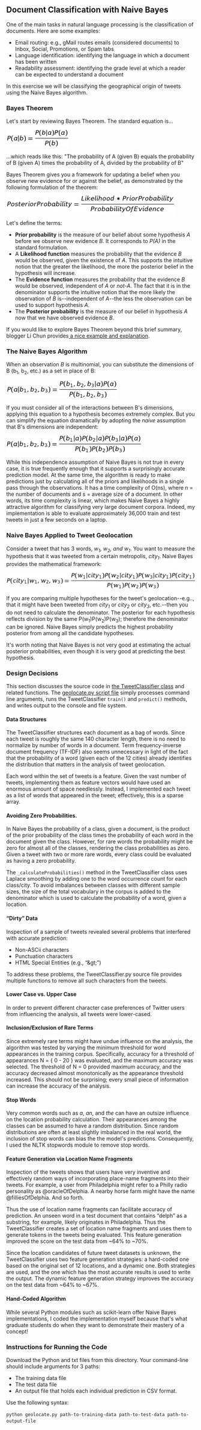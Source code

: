 ## Document Classification with Naive Bayes
One of the main tasks in natural language processing is the classification of documents. Here are some examples:
+ Email routing: e.g., gMail routes emails (considered documents) to Inbox, Social, Promotions, or Spam tabs
+ Language identification: identifying the language in which a document has been written
+ Readability assessment: identifying the grade level at which a reader can be expected to understand a document

In this exercise we will be classifying the geographical origin of tweets using the Naive Bayes algorithm.
### Bayes Theorem
Let's start by reviewing Bayes Theorem. The standard equation is...

![Bayes equation](Bayes_equation.jpg?raw=true)

...which reads like this: "The probability of A (given B) equals the probability of B (given A) times the probability of A, divided by the probability of B"

Bayes Theorem gives you a framework for updating a belief when you observe new evidence for or against the belief, as demonstrated by the following formulation of the theorem:

![Bayes in English](Bayes_in_English.jpg?raw=true)

Let's define the terms:
+ **Prior probability** is the measure of our belief about some hypothesis *A* before we observe new evidence *B*. It corresponds to *P(A)* in the standard formulation. 
+ A **Likelihood function**  measures the probability that the evidence *B* would be observed, given the existence of *A*. This supports the intuitive notion that the greater the likelihood, the more the posterior belief in the hypothesis will increase.
+ The **Evidence function** measures the probability that the evidence *B* would be observed, independent of *A* or *not-A*. The fact that it is in the denominator supports the intuitive notion that the more likely the observation of *B* is--independent of *A*--the less the observation can be used to support hypothesis *A*.
+ The **Posterior probability** is the measure of our belief in hypothesis *A* now that we have observed evidence *B*.

If you would like to explore Bayes Theorem beyond this brief summary, blogger Li Chun provides[ a nice example and explanation](http://www.lichun.cc/blog/2013/07/understand-bayes-theorem-prior-likelihood-posterior-evidence/).

### The Naive Bayes Algorithm
When an observation *B* is multinomial, you can substitute the dimensions of B (b<sub>1</sub>, b<sub>2</sub>, etc.) as a set in place of B:

![Multinomial Bayes Equation](Multinomial_Bayes.jpg?raw=true)

If you must consider all of the interactions between B's dimensions, applying this equation to a hypothesis becomes extremely complex. But you can simplify the equation dramatically by adopting the *naive* assumption that B's dimensions are independent:

![Naive Bayes Equation](Naive_Bayes_Equation.jpg?raw=true)

While this independence assumption of Naive Bayes is not true in every case, it is true frequently enough that it supports a surprisingly accurate prediction model. At the same time, the algorithm is ready to make predictions just by calculating all of the priors and likelihoods in a single pass through the observations. It has a time complexity of O(ns), where n = the number of documents and s = average size of a document. In other words, its time complexity is linear, which makes Naive Bayes a highly attractive algorithm for classifying very large document corpora. Indeed, my implementation is able to evaluate approximately 36,000 train and test tweets in just a few seconds on a laptop.
### Naive Bayes Applied to Tweet Geolocation
Consider a tweet that has 3 words, *w<sub>1</sub>, w<sub>2</sub>, and w<sub>1</sub>*. You want to measure the hypothesis that it was tweeted from a certain metropolis, *city<sub>1</sub>*. Naive Bayes provides the mathematical framework:

![Bayes for tweets](Bayes_for_tweets.jpg?raw=true)

If you are comparing multiple hypotheses for the tweet's geolocation--e.g.., that it might have been tweeted from *city<sub>1</sub>* or *city<sub>2</sub>* or *city<sub>3</sub>*, etc.--then you do not need to calculate the denominator. The posterior for each hypothesis reflects division by the same P(w<sub>1</sub>)P(w<sub>2</sub>)P(w<sub>3</sub>); therefore the denominator can be ignored. Naive Bayes simply predicts the highest probability posterior from among all the candidate hypotheses.

It's worth noting that Naive Bayes is not very good at estimating the actual posterior probabilities, even though it is very good at predicting the best hypothesis.

### Design Decisions
This section discusses the source code in [the TweetClassifier class](TweetClassifier.py) and related functions. The [geolocate.py script file](geolocate.py) simply processes command line arguments, runs the TweetClassifier `train()` and `predict()` methods, and writes output to the console and file system.
#### Data Structures
The TweetClassifier structures each document as a bag of words. Since each tweet is roughly the same 140 character length, there is no need to normalize by number of words in a document. Term frequency-inverse document frequency (TF-IDF) also seems unnecessary in light of the fact that the probability of a word (given each of the 12 cities) already identifies the distribution that matters in the analysis of tweet geolocation.

Each word within the set of tweets is a feature. Given the vast number of tweets, implementing them as feature vectors would have used an enormous amount of space needlessly. Instead, I implemented each tweet as a list of words that appeared in the tweet; effectively, this is a sparse array.

#### Avoiding Zero Probabilities.
In Naive Bayes the probability of a class, given a document, is the product of the prior probability of the class times the probability of each word in the document given the class. However, for rare words the probability might be zero for almost all of the classes, rendering the class probabilities as zero. Given a tweet with two or more rare words, every class could be evaluated as having a zero probability.

The `_calculateProbabilities()` method in the TweetClassifier class uses Laplace smoothing by adding one to the word occurrence count for each class/city. To avoid imbalances between classes with different sample sizes, the size of the total vocabulary in the corpus is added to the denominator which is used to calculate the probability of a word, given a location.

#### “Dirty” Data
Inspection of a sample of tweets revealed several problems that interfered with accurate prediction:
+ Non-ASCii characters
+ Punctuation characters
+ HTML Special Entities (e.g., “&amp;gt;”)

To address these problems, the TweetClassifier.py source file provides multiple functions to remove all such characters from the tweets.

#### Lower Case vs. Upper Case
In order to prevent different character case preferences of Twitter users from influencing the analysis, all tweets were lower-cased.

#### Inclusion/Exclusion of Rare Terms
Since extremely rare terms might have undue influence on the analysis, the algorithm was tested by varying the minimum threshold for word appearances in the training corpus. Specifically, accuracy for a threshold of appearances N = { 0 - 20 } was evaluated, and the
maximum accuracy was selected. The threshold of N = 0 provided maximum accuracy, and the accuracy decreased almost monotonically as the appearance threshold increased. This should not be surprising; every small piece of information can increase the accuracy of the analysis.
#### Stop Words
Very common words such as *a*, *an*, and *the* can have an outsize influence on the location probability calculation. Their appearances among the classes can be assumed to have a random distribution. Since random distributions are often at least slightly imbalanced in the real world, the inclusion of stop words can bias the the model's predictions. Consequently, I used the NLTK stopwords module to remove stop words.
#### Feature Generation via Location Name Fragments
Inspection of the tweets shows that users have very inventive and effectively random ways of incorporating place-name fragments into their tweets. For example, a user from Philadelphia might refer to a Philly radio personality as @oracleOfDelphia. A nearby horse farm might have the name @filliesOfDelphia. And so forth.

Thus the use of location name fragments can facilitate accuracy of prediction. An unseen word in a test document that contains “delph” as a substring, for example, likely originates in Philadelphia. Thus the TweetClassifier creates a set of location name fragments and uses them to generate tokens in the tweets being evaluated. This feature generation improved the score on the test data from ~64% to ~70%.

Since the location candidates of future tweet datasets is unknown, the TweetClassifier uses two feature generation strategies: a hard-coded one based on the original set of 12 locations, and a dynamic one. Both strategies are used, and the one which has the
most accurate results is used to write the output. The dynamic feature generation strategy improves the accuracy on the test data from ~64% to ~67%. 

#### Hand-Coded Algorithm
While several Python modules such as scikit-learn offer Naive Bayes implementations, I coded the implementation myself because that's what graduate students do when they want to demonstrate their mastery of a concept!

### Instructions for Running the Code
Download the Python and txt files from this directory. Your command-line should include arguments for 3 paths:
+ The training data file
+ The test data file
+ An output file that holds each individual prediction in CSV format.

Use the following syntax:

`python geolocate.py path-to-training-data path-to-test-data path-to-output-file`
